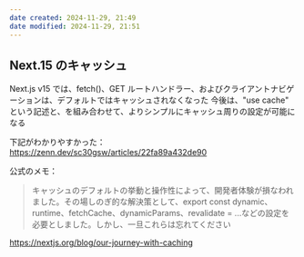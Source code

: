 ```yaml
---
date created: 2024-11-29, 21:49
date modified: 2024-11-29, 21:51
---
```


## Next.15 のキャッシュ

Next.js v15 では、fetch()、GET ルートハンドラー、およびクライアントナビゲーションは、デフォルトではキャッシュされなくなった 今後は、"use cache" という記述と、<Suspense>を組み合わせて、よりシンプルにキャッシュ周りの設定が可能になる

下記がわかりやすかった：
https://zenn.dev/sc30gsw/articles/22fa89a432de90

公式のメモ：

> キャッシュのデフォルトの挙動と操作性によって、開発者体験が損なわれました。その場しのぎ的な解決策として、export const dynamic、runtime、fetchCache、dynamicParams、revalidate = ...などの設定を必要としました。しかし、一旦これらは忘れてください

https://nextjs.org/blog/our-journey-with-caching
